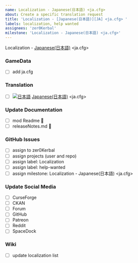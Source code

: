 ```yaml
---
name: Localization - Japanese(日本語) <ja.cfg> 
about: Create a specific translation request
title: 'Localization - [Japanese(日本語)][JA] <ja.cfg> '
labels: localization, help wanted
assignees: 'zer0Kerbal'
milestone: 'Localization - Japanese(日本語) <ja.cfg>'
---
```


Localization - [Japanese(日本語)][JA] <ja.cfg>  

### GameData

- [ ] add ja.cfg  

### Translation

- [ ] [![日本語][JA]][JA] [Japanese(日本語)][JA] <ja.cfg>  

[JA]: https://raw.githubusercontent.com/zer0Kerbal/zer0Kerbal/zed'K/Localization/img/Japanese-flag-sm.png "日本語"  

### Update Documentation

- [ ]  mod Readme 🔢 
- [ ]  releaseNotes.md 🧾 

### GitHub Issues

- [ ] assign to zer0Kerbal
- [ ] assign projects (user and repo)
- [ ] assign label: Localization
- [ ] assign label: help-wanted
- [ ] assign milestone: Localization - Japanese(日本語) <ja.cfg>

### Update Social Media

- [ ] CurseForge
- [ ] CKAN
- [ ] Forum
- [ ] GitHub
- [ ] Patreon
- [ ] Reddit
- [ ] SpaceDock

### Wiki

- [ ] update localization list 
  
<!-- Localization -->
[URL:lclztn]: https://github.com/zer0Kerbal/lclztn/blob/master/readme.md "Localization" 
[URL:qs]: https://github.com/zer0Kerbal/lclztn/blob/master/quickstart.md "Quick Start" 